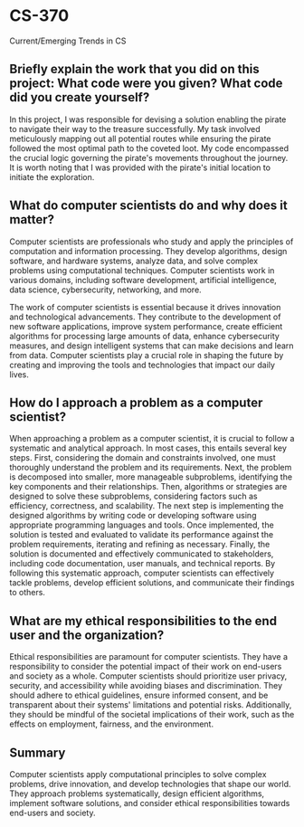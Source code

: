 # CS-370
Current/Emerging Trends in CS

## Briefly explain the work that you did on this project: What code were you given? What code did you create yourself?

In this project, I was responsible for devising a solution enabling the pirate to navigate their way to the treasure successfully. My task involved meticulously mapping out all potential routes while ensuring the pirate followed the most optimal path to the coveted loot. My code encompassed the crucial logic governing the pirate's movements throughout the journey. It is worth noting that I was provided with the pirate's initial location to initiate the exploration.

## What do computer scientists do and why does it matter?

Computer scientists are professionals who study and apply the principles of computation and information processing. They develop algorithms, design software, and hardware systems, analyze data, and solve complex problems using computational techniques. Computer scientists work in various domains, including software development, artificial intelligence, data science, cybersecurity, networking, and more.

The work of computer scientists is essential because it drives innovation and technological advancements. They contribute to the development of new software applications, improve system performance, create efficient algorithms for processing large amounts of data, enhance cybersecurity measures, and design intelligent systems that can make decisions and learn from data. Computer scientists play a crucial role in shaping the future by creating and improving the tools and technologies that impact our daily lives.

## How do I approach a problem as a computer scientist?

When approaching a problem as a computer scientist, it is crucial to follow a systematic and analytical approach. In most cases, this entails several key steps. First, considering the domain and constraints involved, one must thoroughly understand the problem and its requirements. Next, the problem is decomposed into smaller, more manageable subproblems, identifying the key components and their relationships. Then, algorithms or strategies are designed to solve these subproblems, considering factors such as efficiency, correctness, and scalability. The next step is implementing the designed algorithms by writing code or developing software using appropriate programming languages and tools. Once implemented, the solution is tested and evaluated to validate its performance against the problem requirements, iterating and refining as necessary. Finally, the solution is documented and effectively communicated to stakeholders, including code documentation, user manuals, and technical reports. By following this systematic approach, computer scientists can effectively tackle problems, develop efficient solutions, and communicate their findings to others.

## What are my ethical responsibilities to the end user and the organization?

Ethical responsibilities are paramount for computer scientists. They have a responsibility to consider the potential impact of their work on end-users and society as a whole. Computer scientists should prioritize user privacy, security, and accessibility while avoiding biases and discrimination. They should adhere to ethical guidelines, ensure informed consent, and be transparent about their systems' limitations and potential risks. Additionally, they should be mindful of the societal implications of their work, such as the effects on employment, fairness, and the environment.

## Summary 

Computer scientists apply computational principles to solve complex problems, drive innovation, and develop technologies that shape our world. They approach problems systematically, design efficient algorithms, implement software solutions, and consider ethical responsibilities towards end-users and society.
